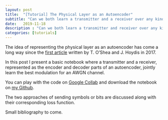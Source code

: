 ```yaml
---
layout: post
title:  "[Tutorial] The Physical Layer as an Autoencoder"
subtitle: "Can we both learn a transmitter and a receiver over any kind of channel?"
date:   2019-11-18
description : "Can we both learn a transmitter and receiver over any kind of channel?"
categories: [tutorials]
---
```


The idea of representing the physical layer as an autoencoder has come a long way since the [first article]( https://arxiv.org/abs/1702.00832 ) written by  T. O’Shea and J. Hoydis in 2017.

In this post I present a basic notebook where a transmitter and a receiver, represented as the encoder and decoder parts of an autoencoder, jointly learn the best modulation for an AWGN channel.

You can play with the code on [Google Collab]( https://colab.research.google.com/github/mgoutay/autoencodeur/blob/master/Autoencoder.ipynb) and download the notebook on [my Github]( https://github.com/mgoutay/autoencodeur ).  

The two approaches of sending symbols or bits are discussed along with their corresponding loss function.

Small bibliography to come.





